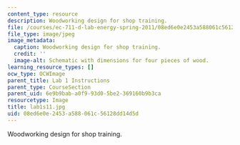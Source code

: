 ```yaml
---
content_type: resource
description: Woodworking design for shop training.
file: /courses/ec-711-d-lab-energy-spring-2011/08ed6e0e2453a588061c56128dd14d5d_lab1s11.jpg
file_type: image/jpeg
image_metadata:
  caption: Woodworking design for shop training.
  credit: ''
  image-alt: Schematic with dimensions for four pieces of wood.
learning_resource_types: []
ocw_type: OCWImage
parent_title: Lab 1 Instructions
parent_type: CourseSection
parent_uid: 6e9b9bab-a0f9-93d0-5be2-369160b9b3ca
resourcetype: Image
title: lab1s11.jpg
uid: 08ed6e0e-2453-a588-061c-56128dd14d5d
---
```

Woodworking design for shop training.

